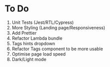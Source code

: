 # To Do

1. Unit Tests (Jest/RTL/Cypress)
2. More Styling (Landing page/Responsiveness)
3. Add Prettier
4. Refactor Lambda bundle
5. Tags hints dropdown
6. Refactor Tags component to be more usable
7. Optimise page load speed
8. Dark/Light mode
